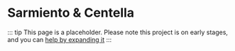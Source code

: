 # Sarmiento & Centella

::: tip
This page is a placeholder.
Please note this project is on early stages, and you can [help by expanding it](/CONTRIBUTING)
:::
